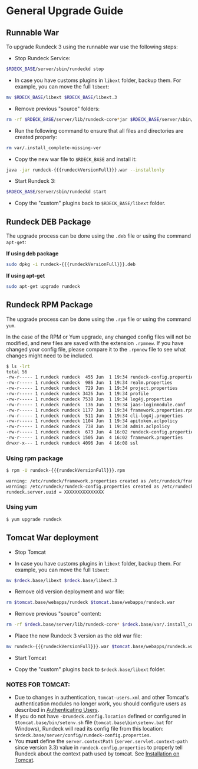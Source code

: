 # General Upgrade Guide


## Runnable War

To upgrade Rundeck 3 using the runnable war use the following steps:

- Stop Rundeck Service:
```sh
$RDECK_BASE/server/sbin/rundeckd stop
```

- In case you have customs plugins in `libext` folder, backup them. For example, you can move the full `libext`:
```sh
mv $RDECK_BASE/libext $RDECK_BASE/libext.3
```

- Remove previous "source" folders:
```sh
rm -rf $RDECK_BASE/server/lib/rundeck-core*jar $RDECK_BASE/server/sbin/ $RDECK_BASE/tools/ $RDECK_BASE/var/.install_complete-missing-ver
```

- Run the following command to ensure that all files and directories are created properly:
```sh
rm var/.install_complete-missing-ver
```

- Copy the new war file to `$RDECK_BASE` and install it:
```sh
java -jar rundeck-{{{rundeckVersionFull}}}.war --installonly
```

- Start Rundeck 3:
```sh
$RDECK_BASE/server/sbin/rundeckd start
```

- Copy the "custom" plugins back to `$RDECK_BASE/libext` folder.


## Rundeck DEB Package

The upgrade process can be done using the `.deb` file or using the command `apt-get`:

**If using deb package**

```sh
sudo dpkg -i rundeck-{{{rundeckVersionFull}}}.deb
```

**If using apt-get**

```sh
sudo apt-get upgrade rundeck
```

## Rundeck RPM Package

The upgrade process can be done using the `.rpm` file or using the command `yum`.

In the case of the RPM or Yum upgrade, any changed config files will not be modified, and new files are saved with the extension `.rpmnew`. If you have changed
your config file, please compare it to the `.rpmnew` file to see what changes might need to be included.


```sh
$ ls -lrt
total 56
-rw-r----- 1 rundeck rundeck  455 Jun  1 19:34 rundeck-config.properties.rpmnew
-rw-r----- 1 rundeck rundeck  986 Jun  1 19:34 realm.properties
-rw-r----- 1 rundeck rundeck  729 Jun  1 19:34 project.properties
-rw-r----- 1 rundeck rundeck 3426 Jun  1 19:34 profile
-rw-r----- 1 rundeck rundeck 7538 Jun  1 19:34 log4j.properties
-rw-r----- 1 rundeck rundeck  136 Jun  1 19:34 jaas-loginmodule.conf
-rw-r----- 1 rundeck rundeck 1177 Jun  1 19:34 framework.properties.rpmnew
-rw-r----- 1 rundeck rundeck  511 Jun  1 19:34 cli-log4j.properties
-rw-r----- 1 rundeck rundeck 1104 Jun  1 19:34 apitoken.aclpolicy
-rw-r----- 1 rundeck rundeck  738 Jun  1 19:34 admin.aclpolicy
-rw-r----- 1 rundeck rundeck  673 Jun  4 16:02 rundeck-config.properties
-rw-r----- 1 rundeck rundeck 1505 Jun  4 16:02 framework.properties
drwxr-x--- 1 rundeck rundeck 4096 Jun  4 16:08 ssl
```

### Using rpm package


```sh
$ rpm -U rundeck-{{{rundeckVersionFull}}}.rpm

warning: /etc/rundeck/framework.properties created as /etc/rundeck/framework.properties.rpmnew
warning: /etc/rundeck/rundeck-config.properties created as /etc/rundeck/rundeck-config.properties.rpmnew
rundeck.server.uuid = XXXXXXXXXXXXXXX

```

### Using yum

```sh
$ yum upgrade rundeck 
```

## Tomcat War deployment

- Stop Tomcat

- In case you have customs plugins in `libext` folder, backup them. For example, you can move the full `libext`:
```sh
mv $rdeck.base/libext $rdeck.base/libext.3
```

- Remove old version deployment and war file:
```sh
rm $tomcat.base/webapps/rundeck $tomcat.base/webapps/rundeck.war
```

- Remove previous "source" content:
```sh
rm -rf $rdeck.base/server/lib/rundeck-core* $rdeck.base/var/.install_complete-missing-ver
```

- Place the new Rundeck 3 version as the old war file:
```sh
mv rundeck-{{{rundeckVersionFull}}}.war $tomcat.base/webapps/rundeck.war
```

- Start Tomcat

- Copy the "custom" plugins back to `$rdeck.base/libext` folder.

### NOTES FOR TOMCAT:

- Due to changes in authentication, `tomcat-users.xml` and other Tomcat's authentication modules no longer work, you should configure users as described in [Authenticating Users](/administration/security/authentication.md#authenticating-users).
- If you do not have `-Drundeck.config.location` defined or configured in `$tomcat.base/bin/setenv.sh` file (`tomcat.base\bin\setenv.bat` for Windows), Rundeck will read its config file from this location: `$rdeck.base/server/config/rundeck-config.properties`.
- You **must** define the `server.contextPath` (`server.servlet.context-path` since version 3.3) value in `rundeck-config.properties` to properly tell Rundeck about the context path used by tomcat. See [Installation on Tomcat](/administration/install/tomcat.md).
